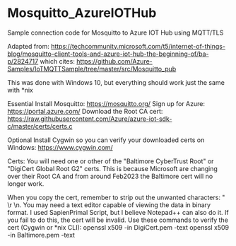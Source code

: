 # Mosquitto_AzureIOTHub
Sample connection code for Mosquitto to Azure IOT Hub using MQTT/TLS

Adapted from: https://techcommunity.microsoft.com/t5/internet-of-things-blog/mosquitto-client-tools-and-azure-iot-hub-the-beginning-of/ba-p/2824717 which cites: https://github.com/Azure-Samples/IoTMQTTSample/tree/master/src/Mosquitto_pub

This was done with Windows 10, but everything should work just the same with *nix

Essential
Install Mosquitto: https://mosquitto.org/
Sign up for Azure: https://portal.azure.com/
Download the Root CA cert: https://raw.githubusercontent.com/Azure/azure-iot-sdk-c/master/certs/certs.c

Optional
Install Cygwin so you can verify your downloaded certs on Windows: https://www.cygwin.com/

Certs:
You will need one or other of the "Baltimore CyberTrust Root" or "DigiCert Global Root G2" certs. This is because Microsoft are changing over their Root CA and from around Feb2023 the Baltimore cert will no longer work.

When you copy the cert, remember to strip out the unwanted characters: " \r \n. You may need a text editor capable of viewing the data in binary format. I used SapienPrimal Script, but I believe Notepad++ can also do it. If you fail to do this, the cert will be invalid.
Use these commands to verify the cert (Cygwin or *nix CLI):
openssl x509 -in DigiCert.pem -text
openssl x509 -in Baltimore.pem -text

